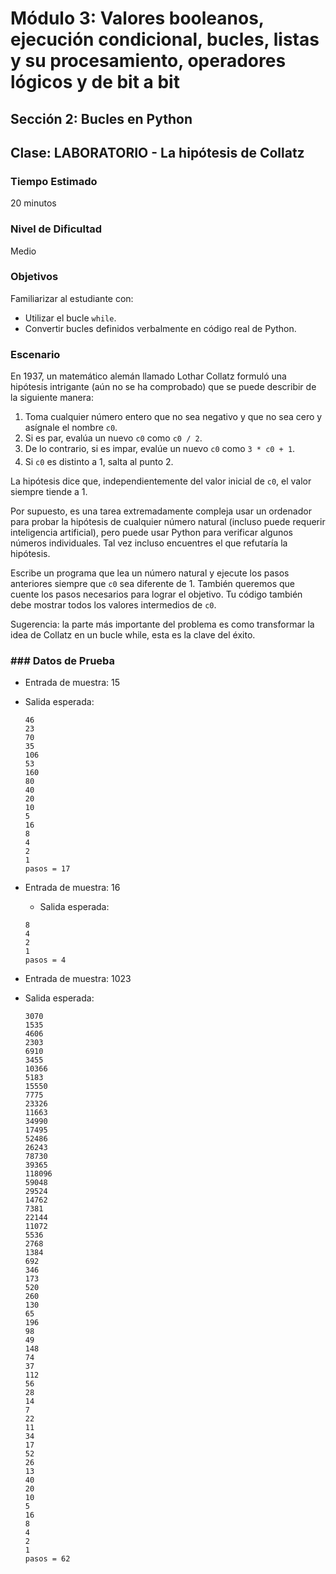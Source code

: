 # Módulo 3: Valores booleanos, ejecución condicional, bucles, listas y su procesamiento, operadores lógicos y de bit a bit
## Sección 2: Bucles en Python
## Clase: LABORATORIO - La hipótesis de Collatz

### Tiempo Estimado

20 minutos

### Nivel de Dificultad

Medio

### Objetivos

Familiarizar al estudiante con:

* Utilizar el bucle `while`.
* Convertir bucles definidos verbalmente en código real de Python.

### Escenario

En 1937, un matemático alemán llamado Lothar Collatz formuló una hipótesis intrigante (aún no se ha comprobado) que se puede describir de la siguiente manera:

1. Toma cualquier número entero que no sea negativo y que no sea cero y asígnale el nombre `c0`.
2. Si es par, evalúa un nuevo `c0` como `c0 / 2`.
3. De lo contrario, si es impar, evalúe un nuevo  `c0` como `3 * c0 + 1`.
4. Si `c0` es distinto a 1, salta al punto 2.

La hipótesis dice que, independientemente del valor inicial de `c0`, el valor siempre tiende a 1.

Por supuesto, es una tarea extremadamente compleja usar un ordenador para probar la hipótesis de cualquier número natural (incluso puede requerir inteligencia artificial), pero puede usar Python para verificar algunos números individuales. Tal vez incluso encuentres el que refutaría la hipótesis.

Escribe un programa que lea un número natural y ejecute los pasos anteriores siempre que `c0` sea diferente de 1. También queremos que cuente los pasos necesarios para lograr el objetivo. Tu código también debe mostrar todos los valores intermedios de `c0`.

Sugerencia: la parte más importante del problema es como transformar la idea de Collatz en un bucle while, esta es la clave del éxito.

### ### Datos de Prueba

* Entrada de muestra: 15
* Salida esperada:
    ```
    46
    23
    70
    35
    106
    53
    160
    80
    40
    20
    10
    5
    16
    8
    4
    2
    1
    pasos = 17
    ```
* Entrada de muestra: 16
    * Salida esperada:
    ```
    8
    4
    2
    1
    pasos = 4
    ```

* Entrada de muestra: 1023
* Salida esperada:

    ```
    3070
    1535
    4606
    2303
    6910
    3455
    10366
    5183
    15550
    7775
    23326
    11663
    34990
    17495
    52486
    26243
    78730
    39365
    118096
    59048
    29524
    14762
    7381
    22144
    11072
    5536
    2768
    1384
    692
    346
    173
    520
    260
    130
    65
    196
    98
    49
    148
    74
    37
    112
    56
    28
    14
    7
    22
    11
    34
    17
    52
    26
    13
    40
    20
    10
    5
    16
    8
    4
    2
    1
    pasos = 62
    ```